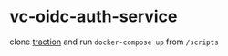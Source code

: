 # vc-oidc-auth-service

clone [traction](https://github.com/bcgov/traction) and run `docker-compose up` from `/scripts`
